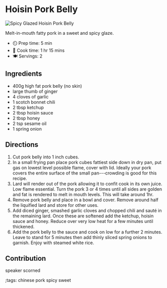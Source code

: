 # Hoisin Pork Belly

![Spicy Glazed Hoisin Pork Belly](pix/hoisin-pork-belly.webp)

Melt-in-mouth fatty pork in a sweet and spicy glaze.

- ⏲️ Prep time: 5 min
- 🍳 Cook time: 1 hr 15 mins
- 🍽  Servings: 2

## Ingredients

- 400g high fat pork belly (no skin)
- large thumb of ginger
- 4 cloves of garlic
- 1 scotch bonnet chili
- 2 tbsp ketchup
- 2 tbsp hoisin sauce
- 2 tbsp honey
- 2 tsp sesame oil
- 1 spring onion

## Directions

1. Cut pork belly into 1 inch cubes.
2. In a small frying pan place pork cubes fattiest side down in dry pan, put gas on lowest level possible flame, cover with lid. Ideally your pork covers the entire surface of the small pan---crowding is good for this recipe.
3. Lard will render out of the pork allowing it to confit cook in its own juice. Low flame essential. Turn the pork 3 or 4 times until all sides are golden and fat is rendered to melt in mouth levels. This will take around 1hr.
4. Remove pork belly and place in a bowl and cover. Remove around half the liquified lard and store for other uses.
5. Add diced ginger, smashed garlic cloves and chopped chili and sauté in the remaining lard. Once these are softened add the ketchup, hoisin sauce and honey. Reduce over very low heat for a few minutes until thickened.
6. Add the pork belly to the sauce and cook on low for a further 2 minutes. Leave to stand for 5 minutes then add thinly sliced spring onions to garnish. Enjoy with steamed white rice.

## Contribution

speaker scorned

;tags: chinese pork spicy sweet
